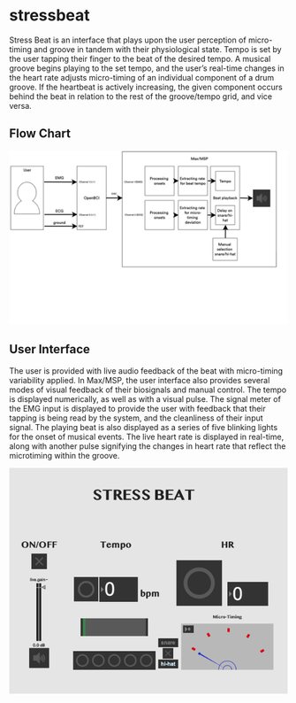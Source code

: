 # stressbeat

Stress Beat is an interface that plays upon the
user perception of micro-timing and groove in
tandem with their physiological state. Tempo is
set by the user tapping their finger to the beat
of the desired tempo. A musical groove begins
playing to the set tempo, and the user’s real-time
changes in the heart rate adjusts micro-timing
of an individual component of a drum groove.
If the heartbeat is actively increasing, the given
component occurs behind the beat in relation to
the rest of the groove/tempo grid, and vice versa.


## Flow Chart
![alt text](https://github.com/nol-alb/stressbeat/blob/main/images/updateddiagram.png)

## User Interface
The user is provided with live audio feedback of
the beat with micro-timing variability applied.
In Max/MSP, the user interface also provides
several modes of visual feedback of their biosignals
and manual control. The tempo is displayed
numerically, as well as with a visual pulse. The
signal meter of the EMG input is displayed to
provide the user with feedback that their tapping
is being read by the system, and the cleanliness
of their input signal. The playing beat is also displayed
as a series of five blinking lights for the onset of musical events. The live heart rate is
displayed in real-time, along with another pulse
signifying the changes in heart rate that reflect
the microtiming within the groove.

![alt text](https://github.com/nol-alb/stressbeat/blob/main/images/Stress-Beat-UI.png)


